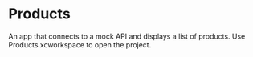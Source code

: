 # Products
An app that connects to a mock API and displays a list of products.
Use Products.xcworkspace to open the project.

